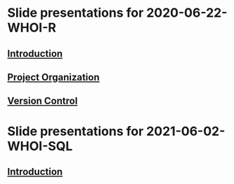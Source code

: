 
# Slide presentations for 2020-06-22-WHOI-R

## [Introduction](/Introductions.html)

## [Project Organization](/02-project-intro.html)

## [Version Control](/git-intro.html)

# Slide presentations for 2021-06-02-WHOI-SQL

## [Introduction](/SQL-Introductions.html)

